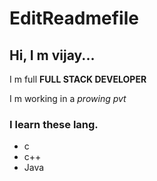 # EditReadmefile

## Hi, I m vijay...

I m full **FULL STACK DEVELOPER**

I m working in a _prowing_ _pvt_

### I learn these lang.
  * c
  * c++
  * Java
